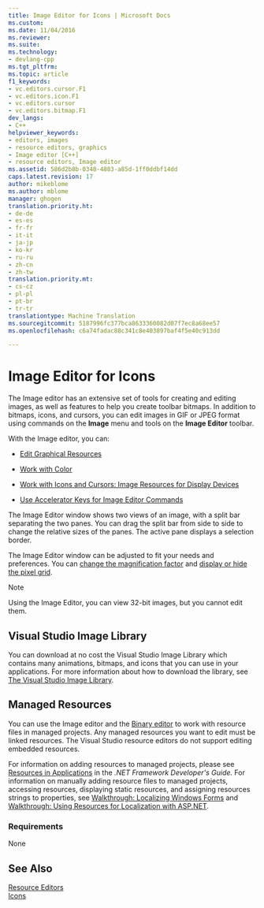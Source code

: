 ```yaml
---
title: Image Editor for Icons | Microsoft Docs
ms.custom: 
ms.date: 11/04/2016
ms.reviewer: 
ms.suite: 
ms.technology:
- devlang-cpp
ms.tgt_pltfrm: 
ms.topic: article
f1_keywords:
- vc.editors.cursor.F1
- vc.editors.icon.F1
- vc.editors.cursor
- vc.editors.bitmap.F1
dev_langs:
- C++
helpviewer_keywords:
- editors, images
- resource editors, graphics
- Image editor [C++]
- resource editors, Image editor
ms.assetid: 586d2b8b-0348-4883-a85d-1ff0ddbf14dd
caps.latest.revision: 17
author: mikeblome
ms.author: mblome
manager: ghogen
translation.priority.ht:
- de-de
- es-es
- fr-fr
- it-it
- ja-jp
- ko-kr
- ru-ru
- zh-cn
- zh-tw
translation.priority.mt:
- cs-cz
- pl-pl
- pt-br
- tr-tr
translationtype: Machine Translation
ms.sourcegitcommit: 5187996fc377bca8633360082d07f7ec8a68ee57
ms.openlocfilehash: c6a74fadac88c341c8e403897baf4f5e40c913dd

---
```

# Image Editor for Icons
The Image editor has an extensive set of tools for creating and editing images, as well as features to help you create toolbar bitmaps. In addition to bitmaps, icons, and cursors, you can edit images in GIF or JPEG format using commands on the **Image** menu and tools on the **Image Editor** toolbar.  
  
 With the Image editor, you can:  
  
-   [Edit Graphical Resources](../mfc/editing-graphical-resources-image-editor-for-icons.md)  
  
-   [Work with Color](../mfc/working-with-color-image-editor-for-icons.md)  
  
-   [Work with Icons and Cursors: Image Resources for Display Devices](../mfc/icons-and-cursors-image-resources-for-display-devices-image-editor-for-icons.md)  
  
-   [Use Accelerator Keys for Image Editor Commands](../mfc/accelerator-keys-image-editor-for-icons.md)  
  
 The Image Editor window shows two views of an image, with a split bar separating the two panes. You can drag the split bar from side to side to change the relative sizes of the panes. The active pane displays a selection border.  
  
 The Image Editor window can be adjusted to fit your needs and preferences. You can [change the magnification factor](../mfc/changing-the-magnification-factor-image-editor-for-icons.md) and [display or hide the pixel grid](../mfc/displaying-or-hiding-the-pixel-grid-image-editor-for-icons.md).  
  
> [!NOTE]
>  Using the Image Editor, you can view 32-bit images, but you cannot edit them.  
  
## Visual Studio Image Library  
 You can download at no cost the Visual Studio Image Library which contains many animations, bitmaps, and icons that you can use in your applications. For more information about how to download the library, see [The Visual Studio Image Library](/visualstudio/designers/the-visual-studio-image-library).  
  
## Managed Resources  
 You can use the Image editor and the [Binary editor](../mfc/binary-editor.md) to work with resource files in managed projects. Any managed resources you want to edit must be linked resources. The Visual Studio resource editors do not support editing embedded resources.  
  
 For information on adding resources to managed projects, please see [Resources in Applications](http://msdn.microsoft.com/library/8ad495d4-2941-40cf-bf64-e82e85825890) in the *.NET Framework Developer's Guide.* For information on manually adding resource files to managed projects, accessing resources, displaying static resources, and assigning resources strings to properties, see [Walkthrough: Localizing Windows Forms](http://msdn.microsoft.com/en-us/9a96220d-a19b-4de0-9f48-01e5d82679e5) and [Walkthrough: Using Resources for Localization with ASP.NET](http://msdn.microsoft.com/library/bb4e5b44-e2b0-48ab-bbe9-609fb33900b6).  
  
### Requirements  
 None  
  
## See Also  
 [Resource Editors](../mfc/resource-editors.md)   
 [Icons](http://msdn.microsoft.com/library/windows/desktop/ms646973.aspx)




<!--HONumber=Jan17_HO1-->


